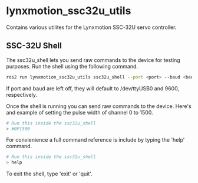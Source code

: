 lynxmotion_ssc32u_utils
=======================

Contains various utilites for the Lynxmotion SSC-32U servo controller.

SSC-32U Shell
-------------

The ssc32u_shell lets you send raw commands to the device for testing purposes. Run the shell using the following command.

```bash
ros2 run lynxmotion_ssc32u_utils ssc32u_shell --port <port> --baud <baud>
```

If port and baud are left off, they will default to /dev/ttyUSB0 and 9600, respectively.

Once the shell is running you can send raw commands to the device. Here's and example of setting the pulse width of channel 0 to 1500.

```bash
# Run this inside the ssc32u_shell
> #0P1500
```

For convienience a full command reference is include by typing the 'help' command.

```bash
# Run this inside the ssc32u_shell
> help
```

To exit the shell, type 'exit' or 'quit'.
